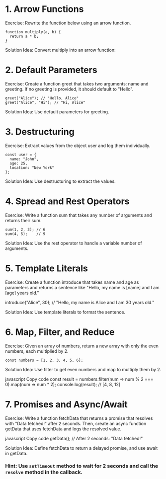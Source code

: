 # 1. Arrow Functions
Exercise: Rewrite the function below using an arrow function.

```
function multiply(a, b) {
  return a * b;
}
```

Solution Idea: Convert multiply into an arrow function:

# 2. Default Parameters
Exercise: Create a function greet that takes two arguments: name and greeting. If no greeting is provided, it should default to "Hello".

```
greet("Alice"); // "Hello, Alice"
greet("Alice", "Hi"); // "Hi, Alice"
```

Solution Idea: Use default parameters for greeting.


# 3. Destructuring
Exercise: Extract values from the object user and log them individually.

```
const user = {
  name: "John",
  age: 25,
  location: "New York"
};
```

Solution Idea: Use destructuring to extract the values.

# 4. Spread and Rest Operators
Exercise: Write a function sum that takes any number of arguments and returns their sum.

```
sum(1, 2, 3); // 6
sum(4, 5);    // 9
```

Solution Idea: Use the rest operator to handle a variable number of arguments.


# 5. Template Literals
Exercise: Create a function introduce that takes name and age as parameters and returns a sentence like "Hello, my name is [name] and I am [age] years old."

introduce("Alice", 30); // "Hello, my name is Alice and I am 30 years old."

Solution Idea: Use template literals to format the sentence.

# 6. Map, Filter, and Reduce
Exercise: Given an array of numbers, return a new array with only the even numbers, each multiplied by 2.

```
const numbers = [1, 2, 3, 4, 5, 6];
```

Solution Idea: Use filter to get even numbers and map to multiply them by 2.

javascript
Copy code
const result = numbers.filter(num => num % 2 === 0).map(num => num * 2);
console.log(result); // [4, 8, 12]

# 7. Promises and Async/Await
Exercise: Write a function fetchData that returns a promise that resolves with "Data fetched!" after 2 seconds. Then, create an async function getData that uses fetchData and logs the resolved value.

javascript
Copy code
getData(); // After 2 seconds: "Data fetched!"

Solution Idea: Define fetchData to return a delayed promise, and use await in getData.
### Hint: Use `setTimeout` method to wait for 2 seconds and call the `resolve` method in the callback.
